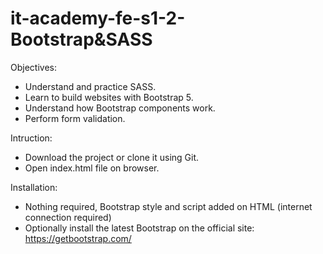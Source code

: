 # it-academy-fe-s1-2-Bootstrap&SASS


Objectives:
- Understand and practice SASS.
- Learn to build websites with Bootstrap 5.
- Understand how Bootstrap components work.
- Perform form validation.

Intruction:
- Download the project or clone it using Git.
- Open index.html file on browser.

Installation:
- Nothing required, Bootstrap style and script added on HTML (internet connection required)
- Optionally install the latest Bootstrap on the official site: https://getbootstrap.com/